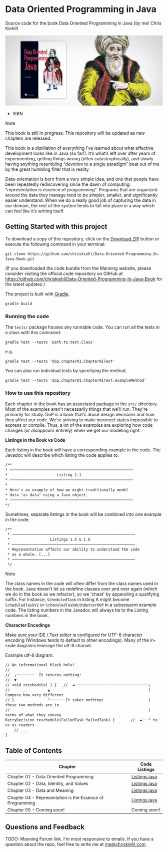 # Data Oriented Programming in Java

Source code for the book Data Oriented Programming in Java (by me! Chris Kiehl!)

<p align="center">
    <img src="https://github.com/chriskiehl/Data-Oriented-Programming-In-Java-Book/blob/main/graphics/book-cover.JPG?raw=true" />
</p>

* ISBN 

> [!Note]
> This book is still in progress. This repository will be updated as new chapters are released. 

This book is a distillation of everything I’ve learned about what effective development looks like in Java (so far!). It’s what’s left over after years of experimenting, getting things wrong (often catastrophically), and
slowly having anything resembling “devotion to a single paradigm” beat out of me by the great humbling filter that is reality.

Data-orientation is born from a very simple idea, and one that people have been repeatedly rediscovering since the dawn of computing: “representation is essence of programming”. Programs that are organized around the data they manage tend to be simpler, smaller, and significantly easier understand. When we do a really good job of capturing the data in our domain, the rest of the system tends to fall into place in a way which can feel like it’s writing itself.

## Getting Started with this project

To download a copy of this repository, click on the [Download ZIP](https://github.com/chriskiehl/Data-Oriented-Programming-In-Java-Book/archive/refs/heads/main.zip) button or execute the following command in your terminal:

```
git clone https://github.com/chriskiehl/Data-Oriented-Programming-In-Java-Book.git
```

(If you downloaded the code bundle from the Manning website, please consider visiting the official code repository on GitHub at https://github.com/chriskiehl/Data-Oriented-Programming-In-Java-Book for the latest updates.)

The project is built with [Gradle](https://gradle.org/).  

```
gradle build
```

### Running the code 

The `tests/` package houses any runnable code. You can run all the tests in a class with this command:

```
gradle test --tests 'path.to.test.Class'
```
e.g. 
```
gradle test --tests 'dop.chapter01.Chapter01Test'  
```

You can also run individual tests by specifying the method. 

```
gradle test --tests 'dop.chapter01.Chapter01Test.exampleMethod'
```



### How to use this repository

Each chapter in the book has an associated package in the `src/` directory. Most of the examples aren't necessarily things that we'll run. They're primarily for study. DoP is a book that's about design decisions and how they affect our code. We're striving to make incorrect states impossible to express or compile. Thus, a lot of the examples are exploring how code changes (or _disappears_ entirely) when we get our modeling right.  

**Listings in the Book vs Code**

Each listing in the book will have a corresponding example in the code. The Javadoc will describe which listing the code applies to.

```
/**
* ───────────────────────────────────────────────────────
*                      Listing 1.1
* ───────────────────────────────────────────────────────
*
* Here's an example of how we might traditionally model
* data "as data" using a Java object.
* ───────────────────────────────────────────────────────
*/
```

Sometimes, separate listings in the book will be combined into one example in the code.  

```
/**
 * ───────────────────────────────────────────────────────
 *                  Listings 1.5 & 1.6
 * ───────────────────────────────────────────────────────
 * Representation affects our ability to understand the code
 * as a whole. [...]
 * ───────────────────────────────────────────────────────
 */
```

> [!Note]
> The class names in the code will often differ from the class names used in the book. Java doesn't let us redefine classes over and over again (which we do in the book as we refactor), so we 'cheat' by appending a qualifying suffix. For instance, `ScheduledTask` in listing A might become `ScheduledTaskV2` or `ScheduledTaskWithBetterOOP` in a subsequent example code. The listing numbers in the Javadoc will always tie to the Listing numbers in the book.  


**Character Encodings**

Make sure your IDE / Text editor is configured for UTF-8 character encoding (Windows tends to default to other encodings). Many of the in-code diagrams leverage the utf-8 charset. 

Example utf-8 diagram:
```
// An informational black hole!
//
//  ┌────────  It returns nothing!
//  ▼
// void reschedule( ) {   //  ◄─────────────────────────────────┐
//     ...         ▲                                            │ Compare how very different
// }               └────── It takes nothing!                    │ these two methods are in
//                                                              │ terms of what they convey
RetryDecision reschedule(FailedTask failedTask) {       //  ◄───┘ to us as readers
    // ...
}
```


## Table of Contents

| Chapter                                                   | Code Listings                                                                                                                                 | 
|-----------------------------------------------------------|-----------------------------------------------------------------------------------------------------------------------------------------------|
| Chapter 01 - Data Oriented Programming                    | [Listings.java](https://github.com/chriskiehl/Data-Oriented-Programming-In-Java-Book/blob/main/app/src/main/java/dop/chapter01/Listings.java) |
| Chapter 02 - Data, Identity, and Values                   | [Listings.java](https://github.com/chriskiehl/Data-Oriented-Programming-In-Java-Book/blob/main/app/src/main/java/dop/chapter02/Listings.java) |
| Chapter 03 - Data and Meaning                             | [Listings.java](https://github.com/chriskiehl/Data-Oriented-Programming-In-Java-Book/blob/main/app/src/main/java/dop/chapter03/Listings.java) |
| Chapter 04 - Representation is the Essence of Programming | [Listings.java](https://github.com/chriskiehl/Data-Oriented-Programming-In-Java-Book/blob/main/app/src/main/java/dop/chapter04/Listings.java) |
| Chapter 05 - Coming soon!                                 | Coming soon!                                                                                                                                  |


## Questions and Feedback

TODO: Manning Forum link. 
I'm most responsive to emails. If you have a question about the repo, feel free to write me at me@chriskiehl.com. 




